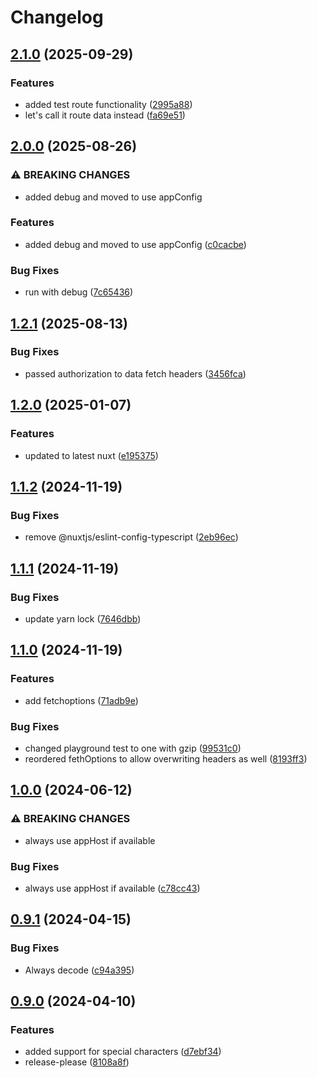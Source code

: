 # Changelog

## [2.1.0](https://github.com/limbo-works/Limbo.Nuxt.UmbracoGetData/compare/v2.0.0...v2.1.0) (2025-09-29)


### Features

* added test route functionality ([2995a88](https://github.com/limbo-works/Limbo.Nuxt.UmbracoGetData/commit/2995a88ac5546207dea640aacd1d3dc8dbbf1fdf))
* let's call it route data instead ([fa69e51](https://github.com/limbo-works/Limbo.Nuxt.UmbracoGetData/commit/fa69e510ec49d5eb45c5dd8ed63f00e4e59c92fb))

## [2.0.0](https://github.com/limbo-works/Limbo.Nuxt.UmbracoGetData/compare/v1.2.1...v2.0.0) (2025-08-26)


### ⚠ BREAKING CHANGES

* added debug and moved to use appConfig

### Features

* added debug and moved to use appConfig ([c0cacbe](https://github.com/limbo-works/Limbo.Nuxt.UmbracoGetData/commit/c0cacbe92f069a8e3b0a87a5d4ec65f9326291b4))


### Bug Fixes

* run with debug ([7c65436](https://github.com/limbo-works/Limbo.Nuxt.UmbracoGetData/commit/7c6543649a9a70555b11cf605289090da4995861))

## [1.2.1](https://github.com/limbo-works/Limbo.Nuxt.UmbracoGetData/compare/v1.2.0...v1.2.1) (2025-08-13)


### Bug Fixes

* passed authorization to data fetch headers ([3456fca](https://github.com/limbo-works/Limbo.Nuxt.UmbracoGetData/commit/3456fcad91c6fbef48d33850e45a5c49622d7ae0))

## [1.2.0](https://github.com/limbo-works/Limbo.Nuxt.UmbracoGetData/compare/v1.1.2...v1.2.0) (2025-01-07)


### Features

* updated to latest nuxt ([e195375](https://github.com/limbo-works/Limbo.Nuxt.UmbracoGetData/commit/e19537526127db54fa948367bc9d24832395f142))

## [1.1.2](https://github.com/limbo-works/Limbo.Nuxt.UmbracoGetData/compare/v1.1.1...v1.1.2) (2024-11-19)


### Bug Fixes

* remove @nuxtjs/eslint-config-typescript ([2eb96ec](https://github.com/limbo-works/Limbo.Nuxt.UmbracoGetData/commit/2eb96ec402c5e35415a0ce298257f4591654d377))

## [1.1.1](https://github.com/limbo-works/Limbo.Nuxt.UmbracoGetData/compare/v1.1.0...v1.1.1) (2024-11-19)


### Bug Fixes

* update yarn lock ([7646dbb](https://github.com/limbo-works/Limbo.Nuxt.UmbracoGetData/commit/7646dbb443487ae67ab63b1516f9404a34e6b3bb))

## [1.1.0](https://github.com/limbo-works/Limbo.Nuxt.UmbracoGetData/compare/v1.0.0...v1.1.0) (2024-11-19)


### Features

* add fetchoptions ([71adb9e](https://github.com/limbo-works/Limbo.Nuxt.UmbracoGetData/commit/71adb9e9fe78109e299b6a068a1429526d69ee07))


### Bug Fixes

* changed playground test to one with gzip ([99531c0](https://github.com/limbo-works/Limbo.Nuxt.UmbracoGetData/commit/99531c0452070dd6517d4fedf3c11286086901db))
* reordered fethOptions to allow overwriting headers as well ([8193ff3](https://github.com/limbo-works/Limbo.Nuxt.UmbracoGetData/commit/8193ff33d6494158900704255c8ec8e6152aabcc))

## [1.0.0](https://github.com/limbo-works/Limbo.Nuxt.UmbracoGetData/compare/v0.9.1...v1.0.0) (2024-06-12)


### ⚠ BREAKING CHANGES

* always use appHost if available

### Bug Fixes

* always use appHost if available ([c78cc43](https://github.com/limbo-works/Limbo.Nuxt.UmbracoGetData/commit/c78cc432bd45a3637936215afbc58471efd6bfa0))

## [0.9.1](https://github.com/limbo-works/Limbo.Nuxt.UmbracoGetData/compare/v0.9.0...v0.9.1) (2024-04-15)


### Bug Fixes

* Always decode ([c94a395](https://github.com/limbo-works/Limbo.Nuxt.UmbracoGetData/commit/c94a395fbc2357f259a4343807b98591201b12d0))

## [0.9.0](https://github.com/limbo-works/Limbo.Nuxt.UmbracoGetData/compare/0.8.0...v0.9.0) (2024-04-10)


### Features

* added support for special characters ([d7ebf34](https://github.com/limbo-works/Limbo.Nuxt.UmbracoGetData/commit/d7ebf349e021cb144b6f5f9df36ed5cb7eddda8c))
* release-please ([8108a8f](https://github.com/limbo-works/Limbo.Nuxt.UmbracoGetData/commit/8108a8f3bed1b4375eb17f16e49b14b7196a2f16))
